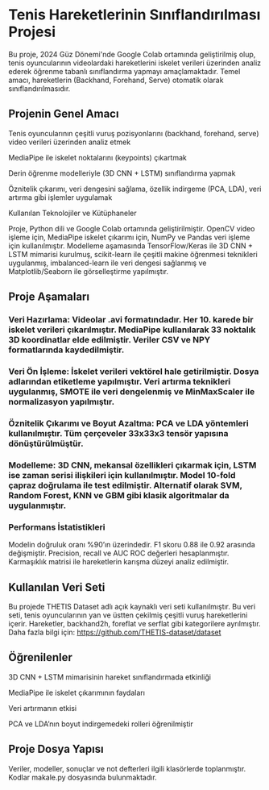 # Tenis Hareketlerinin Sınıflandırılması Projesi

Bu proje, 2024 Güz Dönemi'nde Google Colab ortamında geliştirilmiş olup, tenis oyuncularının videolardaki hareketlerini iskelet verileri üzerinden analiz ederek öğrenme tabanlı sınıflandırma yapmayı amaçlamaktadır. Temel amacı, hareketlerin (Backhand, Forehand, Serve) otomatik olarak sınıflandırılmasıdır.

## Projenin Genel Amacı

Tenis oyuncularının çeşitli vuruş pozisyonlarını (backhand, forehand, serve) video verileri üzerinden analiz etmek

MediaPipe ile iskelet noktalarını (keypoints) çıkartmak

Derin öğrenme modelleriyle (3D CNN + LSTM) sınıflandırma yapmak

Öznitelik çıkarımı, veri dengesini sağlama, özellik indirgeme (PCA, LDA), veri artırma gibi işlemler uygulamak

Kullanılan Teknolojiler ve Kütüphaneler

Proje, Python dili ve Google Colab ortamında geliştirilmiştir. OpenCV video işleme için, MediaPipe iskelet çıkarımı için, NumPy ve Pandas veri işleme için kullanılmıştır. Modelleme aşamasında TensorFlow/Keras ile 3D CNN + LSTM mimarisi kurulmuş, scikit-learn ile çeşitli makine öğrenmesi teknikleri uygulanmış, imbalanced-learn ile veri dengesi sağlanmış ve Matplotlib/Seaborn ile görselleştirme yapılmıştır.

## Proje Aşamaları

### Veri Hazırlama: Videolar .avi formatındadır. Her 10. karede bir iskelet verileri çıkarılmıştır. MediaPipe kullanılarak 33 noktalık 3D koordinatlar elde edilmiştir. Veriler CSV ve NPY formatlarında kaydedilmiştir.

### Veri Ön İşleme: İskelet verileri vektörel hale getirilmiştir. Dosya adlarından etiketleme yapılmıştır. Veri artırma teknikleri uygulanmış, SMOTE ile veri dengelenmiş ve MinMaxScaler ile normalizasyon yapılmıştır.

### Öznitelik Çıkarımı ve Boyut Azaltma: PCA ve LDA yöntemleri kullanılmıştır. Tüm çerçeveler 33x33x3 tensör yapısına dönüştürülmüştür.

### Modelleme: 3D CNN, mekansal özellikleri çıkarmak için, LSTM ise zaman serisi ilişkileri için kullanılmıştır. Model 10-fold çapraz doğrulama ile test edilmiştir. Alternatif olarak SVM, Random Forest, KNN ve GBM gibi klasik algoritmalar da uygulanmıştır.

### Performans İstatistikleri

Modelin doğruluk oranı %90’ın üzerindedir. F1 skoru 0.88 ile 0.92 arasında değişmiştir. Precision, recall ve AUC ROC değerleri hesaplanmıştır. Karmaşıklık matrisi ile hareketlerin karışma düzeyi analiz edilmiştir.

## Kullanılan Veri Seti

Bu projede THETIS Dataset adlı açık kaynaklı veri seti kullanılmıştır. Bu veri seti, tenis oyuncularının yan ve üstten çekilmiş çeşitli vuruş hareketlerini içerir. Hareketler, backhand2h, foreflat ve serflat gibi kategorilere ayrılmıştır. Daha fazla bilgi için: https://github.com/THETIS-dataset/dataset

## Öğrenilenler

3D CNN + LSTM mimarisinin hareket sınıflandırmada etkinliği

MediaPipe ile iskelet çıkarımının faydaları

Veri artırmanın etkisi

PCA ve LDA’nın boyut indirgemedeki rolleri öğrenilmiştir

## Proje Dosya Yapısı

Veriler, modeller, sonuçlar ve not defterleri ilgili klasörlerde toplanmıştır. Kodlar makale.py dosyasında bulunmaktadır.
